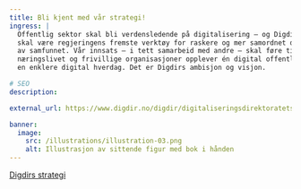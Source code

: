 ```yaml
---
title: Bli kjent med vår strategi!
ingress: |
  Offentlig sektor skal bli verdensledende på digitalisering – og Digdir
  skal være regjeringens fremste verktøy for raskere og mer samordnet digitalisering 
  av samfunnet. Vår innsats – i tett samarbeid med andre – skal føre til at innbyggerne, 
  næringslivet og frivillige organisasjoner opplever én digital offentlig sektor og får 
  en enklere digital hverdag. Det er Digdirs ambisjon og visjon.

# SEO
description:

external_url: https://www.digdir.no/digdir/digitaliseringsdirektoratets-strategi/2497

banner:
  image:
    src: /illustrations/illustration-03.png
    alt: Illustrasjon av sittende figur med bok i hånden
---
```


[Digdirs strategi](https://digdir.sharepoint.com/SitePages/digdirsm%C3%A5lbilde.aspx)
